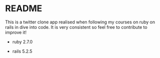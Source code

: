# README

This is a twitter clone app realised when following my courses on ruby on rails in dive into code. It is very consistent so feel free to contribute to improve it!

* ruby 2.7.0

* rails 5.2.5


